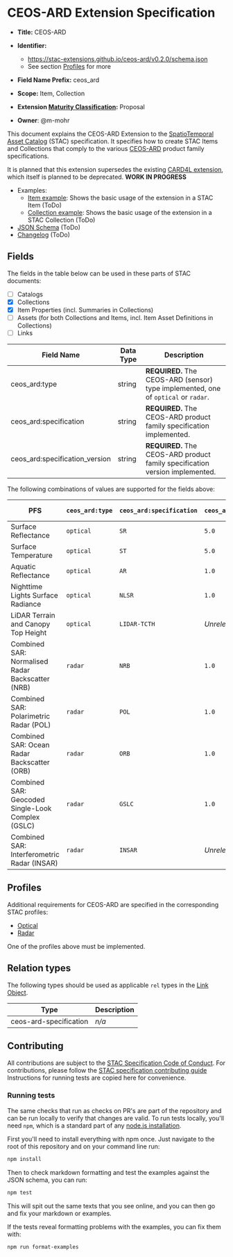 # CEOS-ARD Extension Specification

- **Title:** CEOS-ARD
- **Identifier:**
  - <https://stac-extensions.github.io/ceos-ard/v0.2.0/schema.json>
  - See section [Profiles](#profiles) for more

- **Field Name Prefix:** ceos_ard
- **Scope:** Item, Collection
- **Extension [Maturity Classification](https://github.com/radiantearth/stac-spec/tree/master/extensions/README.md#extension-maturity):** Proposal
- **Owner**: @m-mohr

This document explains the CEOS-ARD Extension to the [SpatioTemporal Asset Catalog](https://github.com/radiantearth/stac-spec) (STAC) specification.
It specifies how to create STAC Items and Collections that comply to the various [CEOS-ARD](https://ceos.org/ard/) product family specifications.

It is planned that this extension supersedes the existing [CARD4L extension](https://github.com/stac-extensions/card4l),
which itself is planned to be deprecated. **WORK IN PROGRESS**

- Examples:
  - [Item example](examples/item.json): Shows the basic usage of the extension in a STAC Item (ToDo)
  - [Collection example](examples/collection.json): Shows the basic usage of the extension in a STAC Collection (ToDo)
- [JSON Schema](json-schema/schema.json) (ToDo)
- [Changelog](./CHANGELOG.md) (ToDo)

## Fields

The fields in the table below can be used in these parts of STAC documents:

- [ ] Catalogs
- [x] Collections
- [x] Item Properties (incl. Summaries in Collections)
- [ ] Assets (for both Collections and Items, incl. Item Asset Definitions in Collections)
- [ ] Links

| Field Name                     | Data Type | Description |
| ------------------------------ | --------- | ----------- |
| ceos_ard:type                  | string    | **REQUIRED.** The CEOS-ARD (sensor) type implemented, one of `optical` or `radar`. |
| ceos_ard:specification         | string    | **REQUIRED.** The CEOS-ARD product family specification implemented. |
| ceos_ard:specification_version | string    | **REQUIRED.** The CEOS-ARD product family specification version implemented. |

The following combinations of values are supported for the fields above:

| PFS                                               | `ceos_ard:type` | `ceos_ard:specification` | `ceos_ard:specification_version` | STAC Status |
| ------------------------------------------------- | --------------- | ------------------------ | -------------------------------- | ----------- |
| Surface Reflectance                               | `optical`       | `SR`                     | `5.0`                            | Stable      |
| Surface Temperature                               | `optical`       | `ST`                     | `5.0`                            | Stable      |
| Aquatic Reflectance                               | `optical`       | `AR`                     | `1.0`                            | WIP         |
| Nighttime Lights Surface Radiance                 | `optical`       | `NLSR`                   | `1.0`                            | WIP         |
| LiDAR Terrain and Canopy Top Height               | `optical`       | `LIDAR-TCTH`             | *Unreleased*                     | Reserved    |
| Combined SAR: Normalised Radar Backscatter (NRB)  | `radar`         | `NRB`                    | `1.0`                            | WIP         |
| Combined SAR: Polarimetric Radar (POL)            | `radar`         | `POL`                    | `1.0`                            | WIP         |
| Combined SAR: Ocean Radar Backscatter (ORB)       | `radar`         | `ORB`                    | `1.0`                            | WIP         |
| Combined SAR: Geocoded Single-Look Complex (GSLC) | `radar`         | `GSLC`                   | `1.0`                            | WIP         |
| Combined SAR: Interferometric Radar (INSAR)       | `radar`         | `INSAR`                  | *Unreleased*                     | Reserved    |

## Profiles

Additional requirements for CEOS-ARD are specified in the corresponding STAC profiles:

- [Optical](optical.md)
- [Radar](radar.md)

One of the profiles above must be implemented.

## Relation types

The following types should be used as applicable `rel` types in the
[Link Object](https://github.com/radiantearth/stac-spec/tree/master/item-spec/item-spec.md#link-object).

| Type                   | Description |
| ---------------------- | ----------- |
| ceos-ard-specification | *n/a* | **REQUIRED.** Provides at least one link to the CEOS-ARD specification document. Word (media type: `application/vnd.openxmlformats-officedocument.wordprocessingml.document`) and/or PDF (media type: `application/pdf`). |

## Contributing

All contributions are subject to the
[STAC Specification Code of Conduct](https://github.com/radiantearth/stac-spec/blob/master/CODE_OF_CONDUCT.md).
For contributions, please follow the
[STAC specification contributing guide](https://github.com/radiantearth/stac-spec/blob/master/CONTRIBUTING.md) Instructions
for running tests are copied here for convenience.

### Running tests

The same checks that run as checks on PR's are part of the repository and can be run locally to verify that changes are valid. 
To run tests locally, you'll need `npm`, which is a standard part of any [node.js installation](https://nodejs.org/en/download/).

First you'll need to install everything with npm once. Just navigate to the root of this repository and on 
your command line run:
```bash
npm install
```

Then to check markdown formatting and test the examples against the JSON schema, you can run:
```bash
npm test
```

This will spit out the same texts that you see online, and you can then go and fix your markdown or examples.

If the tests reveal formatting problems with the examples, you can fix them with:
```bash
npm run format-examples
```
